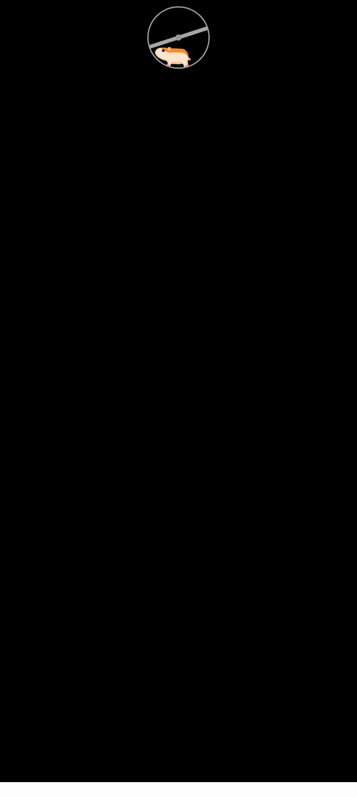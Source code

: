 ```yaml
---
layout: tailwind
title: Welcome to GeneScope
search_exclude: false
hide: true
show_reading_time: false
menu: nav/home.html
---
```


<head>

  <style>
    /* Scrollbar Styling */
    ::-webkit-scrollbar { width: 10px; }
    ::-webkit-scrollbar-track { background: #f1f1f1; }
    ::-webkit-scrollbar-thumb { background: #2563EB; border-radius: 5px; }
    ::-webkit-scrollbar-thumb:hover { background: #1E40AF; }

    /* Chatbot Styles */
    #help-button {
      position: fixed; bottom: 100px; right: 20px;
      padding: 10px 20px; background-color: #B22222;
      color: white; border: none; border-radius: 5px;
      cursor: pointer; font-size: 16px;
      box-shadow: 0px 4px 6px rgba(0, 0, 0, 0.1);
      z-index: 1000;
    }
    #help-button:hover { background-color: #63b6e3; }
    #chat-container {
      position: fixed; bottom: 100px; right: 20px;
      width: 350px; max-height: 500px;
      background-color: white; border: 1px solid #ddd;
      border-radius: 10px; box-shadow: 0px 4px 8px rgba(0, 0, 0, 0.2);
      display: none; flex-direction: column; overflow: hidden;
      z-index: 1000;
    }
    #chat-header {
      display: flex; justify-content: space-between; align-items: center;
      padding: 10px; background-color: #333; color: white; border-bottom: 1px solid #ddd;
    }
    #chat-header h4 { margin: 0; font-size: 16px; }
    #close-chat { background: none; border: none; color: white; font-size: 18px; cursor: pointer; }
    #close-chat:hover { color: #ff6666; }
    #chat-box {
      flex-grow: 1; padding: 10px; overflow-y: auto;
      display: flex; flex-direction: column;
    }
    .message {
      margin: 10px; padding: 10px; border-radius: 10px;
      max-width: 75%; word-wrap: break-word; display: inline-block;
    }
    .assistant { background-color: #333; color: white; align-self: flex-start; text-align: left; }
    .user { background-color: #2f4f4f; color: white; align-self: flex-end; text-align: right; }
    #input-container {
      display: flex; padding: 10px; border-top: 1px solid #ddd;
    }
    input[type="text"] {
      flex-grow: 1; padding: 10px; border: 1px solid #ddd;
      border-radius: 5px; font-size: 14px; color: black !important;
    }
    button {
      margin-left: 5px; padding: 10px; background-color: #333;
      color: white; border: none; border-radius: 5px;
      cursor: pointer; font-size: 14px;
    }
    button:hover { background-color: #555; }
    
    #output {
    margin-top: 20px;
    font-size: 20px;
    color: #333;
  }
  
  .pyramid-loader {
    position: relative;
    width: 150px;
    height: 150px;
    transform-style: preserve-3d;
    transform: rotateX(-20deg);
    margin: 20px auto;
    cursor: pointer;
  }
  
  .wrapper {
    position: relative;
    width: 100%;
    height: 100%;
    transform-style: preserve-3d;
  }
  
  .wrapper.spinning {
    animation: spin 4s linear infinite;
  }
  
  @keyframes spin {
    100% {
      transform: rotateY(360deg);
    }
  }
  
  .pyramid-loader .wrapper .side {
    width: 70px;
    height: 70px;
    position: absolute;
    top: 0;
    left: 0;
    right: 0;
    bottom: 0;
    margin: auto;
    transform-origin: center top;
    clip-path: polygon(50% 0%, 0% 100%, 100% 100%);
  }
  
  .pyramid-loader .wrapper .side1 {
    transform: rotateZ(-30deg) rotateY(90deg);
    background: conic-gradient(#e0115f, #ff6f61, #e0115f);
  }
  
  .pyramid-loader .wrapper .side2 {
    transform: rotateZ(30deg) rotateY(90deg);
    background: conic-gradient(#ff6f61, #e0115f, #ff6f61);
  }
  
  .pyramid-loader .wrapper .side3 {
    transform: rotateX(30deg);
    background: conic-gradient(#e0115f, #ff6f61, #e0115f);
  }
  
  .pyramid-loader .wrapper .side4 {
    transform: rotateX(-30deg);
    background: conic-gradient(#ff6f61, #e0115f, #ff6f61);
  }
  
  .pyramid-loader .wrapper .shadow {
    width: 60px;
    height: 60px;
    background: #ff6f61;
    position: absolute;
    top: 0;
    left: 0;
    right: 0;
    bottom: 0;
    margin: auto;
    transform: rotateX(90deg) translateZ(-40px);
    filter: blur(12px);
  }
  #pyricmind-container {
  position: fixed;
  bottom: 100px;
  left: 20px;
  z-index: 1000;
  text-align: center;
  width: 150px; /* Optional: control width */
  }

  #pyricmind-container #output {
    font-size: 14px;
    color: white;
    margin-top: 10px;
  }
  /* Fullscreen Loading Screen */
  #hamster-loading-screen {
    position: fixed;
    top: -40;
    left: 0;
    width: 100%;
    height: 100%;
    background-color: black;
    z-index: 9999;
    display: flex;
    justify-content: center;
    align-items: center;
    flex-direction: column;
    opacity: 1;
    transition: opacity 1s ease-out; /* Smooth fade out */
  }

  #hamster-loading-screen.hide {
    opacity: 0;
    visibility: hidden; /* Hides it completely after fade out */
  }

  @keyframes stay-visible {
    0% { opacity: 1; }
    100% { opacity: 1; }
  }

  .wheel-and-hamster {
      --dur: 1s;
      font-size: 14px;
      width: 12em;
      height: 12em;
      position: relative;
    }
    .wheel,
    .hamster,
    .hamster div,
    .spoke {
      position: absolute;
    }
    .wheel,
    .spoke {
      border-radius: 50%;
      top: 0;
      left: 0;
      width: 100%;
      height: 100%;
    }
    .wheel {
      background: radial-gradient(100% 100% at center, hsla(0,0%,60%,0) 47.8%, hsl(0,0%,60%) 48%);
      z-index: 2;
    }
    .hamster {
      animation: hamster var(--dur) ease-in-out infinite;
      top: 50%;
      left: calc(50% - 3.5em);
      width: 7em;
      height: 3.75em;
      transform: rotate(4deg) translate(-0.8em,1.85em);
      transform-origin: 50% 0;
      z-index: 1;
    }
    .hamster__head {
      animation: hamsterHead var(--dur) ease-in-out infinite;
      background: hsl(30,90%,55%);
      border-radius: 70% 30% 0 100% / 40% 25% 25% 60%;
      box-shadow: 0 -0.25em 0 hsl(30,90%,80%) inset, 0.75em -1.55em 0 hsl(30,90%,90%) inset;
      top: 0;
      left: -2em;
      width: 2.75em;
      height: 2.5em;
      transform-origin: 100% 50%;
    }
    .hamster__ear {
      animation: hamsterEar var(--dur) ease-in-out infinite;
      background: hsl(0,90%,85%);
      border-radius: 50%;
      box-shadow: -0.25em 0 hsl(30,90%,55%) inset;
      top: -0.25em;
      right: -0.25em;
      width: 0.75em;
      height: 0.75em;
      transform-origin: 50% 75%;
    }
    .hamster__eye {
      animation: hamsterEye var(--dur) linear infinite;
      background-color: hsl(0,0%,0%);
      border-radius: 50%;
      top: 0.375em;
      left: 1.25em;
      width: 0.5em;
      height: 0.5em;
    }
    .hamster__nose {
      background: hsl(0,90%,75%);
      border-radius: 35% 65% 85% 15% / 70% 50% 50% 30%;
      top: 0.75em;
      left: 0;
      width: 0.2em;
      height: 0.25em;
    }
    .hamster__body {
      animation: hamsterBody var(--dur) ease-in-out infinite;
      background: hsl(30,90%,90%);
      border-radius: 50% 30% 50% 30% / 15% 60% 40% 40%;
      box-shadow: 0.1em 0.75em 0 hsl(30,90%,55%) inset, 0.15em -0.5em 0 hsl(30,90%,80%) inset;
      top: 0.25em;
      left: 2em;
      width: 4.5em;
      height: 3em;
      transform-origin: 17% 50%;
      transform-style: preserve-3d;
    }
    .hamster__limb--fr,
    .hamster__limb--fl {
      clip-path: polygon(0 0,100% 0,70% 80%,60% 100%,0% 100%,40% 80%);
      top: 2em;
      left: 0.5em;
      width: 1em;
      height: 1.5em;
      transform-origin: 50% 0;
    }
    .hamster__limb--fr {
      animation: hamsterFRLimb var(--dur) linear infinite;
      background: linear-gradient(hsl(30,90%,80%) 80%, hsl(0,90%,75%) 80%);
      transform: rotate(15deg) translateZ(-1px);
    }
    .hamster__limb--fl {
      animation: hamsterFLLimb var(--dur) linear infinite;
      background: linear-gradient(hsl(30,90%,90%) 80%, hsl(0,90%,85%) 80%);
      transform: rotate(15deg);
    }
    .hamster__limb--br,
    .hamster__limb--bl {
      border-radius: 0.75em 0.75em 0 0;
      clip-path: polygon(0 0,100% 0,100% 30%,70% 90%,70% 100%,30% 100%,40% 90%,0% 30%);
      top: 1em;
      left: 2.8em;
      width: 1.5em;
      height: 2.5em;
      transform-origin: 50% 30%;
    }
    .hamster__limb--br {
      animation: hamsterBRLimb var(--dur) linear infinite;
      background: linear-gradient(hsl(30,90%,80%) 90%, hsl(0,90%,75%) 90%); /*(hsl(198, 90.20%, 80.00%) 90%, hsl(242, 90.60%, 75.10%) 90%); */
      transform: rotate(-25deg) translateZ(-1px);
    }
    .hamster__limb--bl {
      animation: hamsterBLLimb var(--dur) linear infinite;
      background: linear-gradient(hsl(30,90%,90%) 90%, hsl(0,90%,85%) 90%);
      transform: rotate(-25deg);
    }
    .hamster__tail {
      animation: hamsterTail var(--dur) linear infinite;
      background: hsl(0,90%,85%);
      border-radius: 0.25em 50% 50% 0.25em;
      box-shadow: 0 -0.2em 0 hsl(0,90%,75%) inset;
      top: 1.5em;
      right: -0.5em;
      width: 1em;
      height: 0.5em;
      transform: rotate(30deg) translateZ(-1px);
      transform-origin: 0.25em 0.25em;
    }
    .spoke {
      animation: spoke var(--dur) linear infinite;
      background: radial-gradient(100% 100% at center,hsl(0,0%,60%) 4.8%,hsla(0,0%,60%,0) 5%), linear-gradient(hsla(0,0%,55%,0) 46.9%,hsl(0,0%,65%) 47% 52.9%,hsla(0,0%,65%,0) 53%) 50% 50% / 99% 99% no-repeat;
    }
    @keyframes hamster {
      0%, 100% { transform: rotate(4deg) translate(-0.8em,1.85em); }
      50% { transform: rotate(0) translate(-0.8em,1.85em); }
    }
    @keyframes hamsterHead {
      0%, 25%, 50%, 75%, 100% { transform: rotate(0); }
      12.5%, 37.5%, 62.5%, 87.5% { transform: rotate(8deg); }
    }
    @keyframes hamsterEye {
      0%, 90%, 100% { transform: scaleY(1); }
      95% { transform: scaleY(0); }
    }
    @keyframes hamsterEar {
      0%, 25%, 50%, 75%, 100% { transform: rotate(0); }
      12.5%, 37.5%, 62.5%, 87.5% { transform: rotate(12deg); }
    }
    @keyframes hamsterBody {
      0%, 25%, 50%, 75%, 100% { transform: rotate(0); }
      12.5%, 37.5%, 62.5%, 87.5% { transform: rotate(-2deg); }
    }
    @keyframes hamsterFRLimb {
      0%, 25%, 50%, 75%, 100% { transform: rotate(50deg) translateZ(-1px); }
      12.5%, 37.5%, 62.5%, 87.5% { transform: rotate(-30deg) translateZ(-1px); }
    }
    @keyframes hamsterFLLimb {
      0%, 25%, 50%, 75%, 100% { transform: rotate(-30deg); }
      12.5%, 37.5%, 62.5%, 87.5% { transform: rotate(50deg); }
    }
    @keyframes hamsterBRLimb {
      0%, 25%, 50%, 75%, 100% { transform: rotate(-60deg) translateZ(-1px); }
      12.5%, 37.5%, 62.5%, 87.5% { transform: rotate(20deg) translateZ(-1px); }
    }
    @keyframes hamsterBLLimb {
      0%, 25%, 50%, 75%, 100% { transform: rotate(20deg); }
      12.5%, 37.5%, 62.5%, 87.5% { transform: rotate(-60deg); }
    }
    @keyframes hamsterTail {
      0%, 25%, 50%, 75%, 100% { transform: rotate(30deg) translateZ(-1px); }
      12.5%, 37.5%, 62.5%, 87.5% { transform: rotate(10deg) translateZ(-1px); }
    }
    @keyframes spoke {
      from { transform: rotate(0); }
      to { transform: rotate(-1turn); }
    }
    .card {
  position: relative;
  width: 300px;
  height: 254px;
  color: #fff;
  transition: 0.5s;
  cursor: pointer;
}
.card:hover {
  transform: translateY(-20px);
}
.card::before {
  content: '';
  width: 100%;
  height: 100%;
  position: absolute;
  top: 0;
  left: 0;
  background: linear-gradient(45deg,rgb(0, 255, 255),rgb(44, 32, 206));
  border-radius: 1.2em;
}
.card::after {
  content: '';
  position: absolute;
  top: 0;
  left: 0;
  width: 100%;
  height: 100%;
  background: linear-gradient(45deg,rgb(0, 238, 255),rgb(17, 0, 255));
  filter: blur(30px);
}
.card span {
  position: absolute;
  top: 6px;
  left: 6px;
  right: 6px;
  bottom: 6px;
  background-color: rgba(0, 0, 0, 0.6);
  z-index: 2;
  border-radius: 1em;
}
.card span::before {
  content: '';
  position: absolute;
  top: 0;
  left: 0;
  width: 50%;
  height: 100%;
  background-color: rgba(255, 255, 255, 0.1);
}
.card .content {
  position: relative;
  padding: 10px;
  z-index: 10;
  width: 100%;
  height: 100%;
  display: flex;
  align-items: center;
  justify-content: center;
  font-weight: 800;
  font-size: 1.5em;
}


  </style>
</head>

<body>
<div id="hamster-loading-screen">
<div aria-label="Orange and tan hamster running in a metal wheel" role="img" class="wheel-and-hamster">
    <div class="wheel"></div>
    <div class="hamster">
      <div class="hamster__body">
        <div class="hamster__head">
          <div class="hamster__ear"></div>
          <div class="hamster__eye"></div>
          <div class="hamster__nose"></div>
        </div>
        <div class="hamster__limb hamster__limb--fr"></div>
        <div class="hamster__limb hamster__limb--fl"></div>
        <div class="hamster__limb hamster__limb--br"></div>
        <div class="hamster__limb hamster__limb--bl"></div>
        <div class="hamster__tail"></div>
      </div>
    </div>
    <div class="spoke"></div>
  </div>
</div>

<!-- Hero Section -->
<section id="welcome" class="h-screen flex flex-col items-center justify-center text-center bg-cover bg-center relative" style="background-image: url('https://scitechdaily.com/images/DNA-Genetics.gif');">
  <div class="absolute inset-0 bg-black opacity-50 pointer-events-none"></div>
  <div class="relative z-10">
    <h1 class="text-6xl font-bold text-white neon-glow">
      <span id="typewriter"></span>
    </h1>
    <h2 class="text-2xl mt-4 text-white opacity-80">Igniting Curiosity, Advancing Science</h2>
  </div>
</section>

<!-- Interactive Activities Section -->
<section id="ai-solutions" class="py-20 bg-gray-900">
  <h2 class="text-5xl font-bold text-center text-white mb-10 fade-in">Interactive Activities</h2>
  <div class="grid grid-cols-1 md:grid-cols-3 gap-8 mx-auto max-w-6xl place-items-center">
    <a href="{{ site.baseurl }}/risk-quiz/" class="block">
      <div class="card">
        <span></span>
        <div class="content flex flex-col items-center justify-center text-center">
          <div class="text-2xl">Risk Quiz</div>
          <p class="text-sm font-normal mt-2 px-4">Explore DNA sequencing processes.</p>
        </div>
      </div>
    </a>
    <a href="{{ site.baseurl }}/trivia" class="block">
      <div class="card">
        <span></span>
        <div class="content flex flex-col items-center justify-center text-center">
          <div class="text-2xl">Trivia Challenge</div>
          <p class="text-sm font-normal mt-2 px-4">Test your knowledge on genetic research breakthroughs.</p>
        </div>
      </div>
    </a>
    <a href="{{ site.baseurl }}/genes" class="block">
      <div class="card">
        <span></span>
        <div class="content flex flex-col items-center justify-center text-center">
          <div class="text-2xl">Gene Explorer</div>
          <p class="text-sm font-normal mt-2 px-4">Learn about the effects of different gene mutations on the body.</p>
        </div>
      </div>
    </a>
  </div>
</section>



<!-- Chatbot -->
<button id="help-button">Need Help?</button>

<div id="chat-container">
  <div id="chat-header">
    <h4>Annie</h4>
    <button id="close-chat">×</button>
  </div>
  <div id="chat-box"></div>
  <div id="input-container">
    <input type="text" id="user-input" placeholder="Type your message..." />
    <button id="send-message-button">Send</button>
  </div>
</div>

<!-- ANNIE--->

<div id="pyricmind-container">
  <div id="loader" class="pyramid-loader">
    <div class="wrapper" id="pyramidWrapper">
      <span class="side side1"></span>
      <span class="side side2"></span>
      <span class="side side3"></span>
      <span class="side side4"></span>
      <span class="shadow"></span>
    </div>
  </div>
  <p>Click the pyramid to speak with ANNIE</p>
  <button id="stopSpeakingBtn">🛑 Stop Speaking</button>

</div>


<!-- HAMASTER LOADING CODE -->
<script>
    window.addEventListener('load', function() {
    const loadingScreen = document.getElementById('hamster-loading-screen');
    if (loadingScreen) {
      loadingScreen.style.transition = 'opacity 3.0s ease';
      loadingScreen.style.opacity = '0';
      setTimeout(() => loadingScreen.style.display = 'none', 500);
    }
  });

  window.onload = function () {
  // Trigger fade out after 3 seconds or when loading is done
  setTimeout(function() {
    document.getElementById('hamster-loading-screen').classList.add('hide');
  }, 1000); // Customize delay as per your need
  };

  function updateTime() {
  const outputElement = document.getElementById("output");
  const date = new Date();
  const formattedTime = `${date.getHours()}:${date.getMinutes()}:${date.getSeconds()}`;
  outputElement.innerHTML = formattedTime;
}

// Update the time every second
setInterval(updateTime, 1000);
</script>

<!-- Typewriter Script -->
<script>
document.addEventListener("DOMContentLoaded", function () {
  const text = "Welcome to GeneScope";
  let index = 0;
  const speed = 100;
  const typewriter = document.getElementById("typewriter");

  function type() {
    if (index < text.length) {
      typewriter.textContent += text.charAt(index);
      index++;
      setTimeout(type, speed);
    }
  }

  type();
});
</script>

<!-- DNABOT Script -->
<script>
const BACKEND_URL = "http://127.0.0.1:5329";
const chatBox = document.getElementById('chat-box');
const userInput = document.getElementById('user-input');
const chatContainer = document.getElementById('chat-container');
const sendMessageButton = document.getElementById('send-message-button');

document.getElementById('help-button').addEventListener('click', toggleChat);
document.getElementById('close-chat').addEventListener('click', toggleChat);
sendMessageButton.addEventListener('click', sendMessage);

userInput.addEventListener('keypress', function(event) {
  if (event.key === 'Enter') {
    event.preventDefault();
    sendMessage();
  }
});

function toggleChat() {
  chatContainer.style.display = chatContainer.style.display === 'flex' ? 'none' : 'flex';
  if (chatContainer.style.display === 'flex') {
    chatContainer.style.flexDirection = 'column';
  }
}

async function sendMessage(inputMessage) {
  // If inputMessage is undefined (i.e., user typed something), get it from the input box
  const message = inputMessage !== undefined ? inputMessage.trim() : userInput.value.trim();
  if (!message) return;

  appendMessage('user', message);

  if (!inputMessage) {
    userInput.value = ""; // Clear the input box only if typed manually
  }

  try {
    const response = await fetch(`${BACKEND_URL}/dnabot/chat`, {
      method: 'POST',
      mode: 'cors',
      credentials: 'include',
      headers: { 'Content-Type': 'application/json' },
      body: JSON.stringify({ user_input: message })
    });

    const data = await response.json();
    if (response.ok) {
      appendMessage('assistant', data.response);
      console.log('DNA Bot response:', data.response);
      console.log("⏯️ About to speak:", data.response)
      speakText(data.response); // 🔊 Annie speaks here
    } else {
      console.error('Error from backend:', data.error);
      appendMessage('assistant', `Error: ${data.error}`);
    }
  } catch (error) {
    console.error('Network or server error:', error.message);
    appendMessage('assistant', `Error: ${error.message}`);
  }
}



function appendMessage(sender, message) {
  const messageElement = document.createElement('div');
  messageElement.className = `message ${sender}`;
  messageElement.innerText = message;
  chatBox.appendChild(messageElement);
  chatBox.scrollTop = chatBox.scrollHeight;
}


</script>

<!-- ANNIES CODE -->
<script>

let currentUtterance = null
function speakText(text) {
  if (speechSynthesis.speaking){
    speechSynthesis.cancel();
  }


  const utterance = new SpeechSynthesisUtterance(text);
  currentUtterance = utterance
  utterance.lang = 'en-US';
  utterance.pitch = 1;
  utterance.rate = 1;

  // Wait for voices to be loaded
  const voices = speechSynthesis.getVoices();
  const femaleVoice = voices.find(voice =>
    voice.lang === 'en-US' && voice.name.toLowerCase().includes("female")
  ) || voices.find(voice =>
    voice.lang === 'en-US' && (voice.name.includes("Google") || voice.name.includes("Samantha") || voice.name.includes("Jenny"))
  );

  if (femaleVoice) {
    utterance.voice = femaleVoice;
  }

  speechSynthesis.speak(utterance);
}

// Ensure voices are loaded
if (speechSynthesis.onvoiceschanged !== undefined) {
  speechSynthesis.onvoiceschanged = () => {
    setTimeout(() => {
      speechSynthesis.getVoices(); // Ensure loading
    }, 100);
  };
}


  let recognition;
  let isListening = false;
  let heardText = "";  // This will save what ANNIE hears

  if ('webkitSpeechRecognition' in window) {
    recognition = new webkitSpeechRecognition();
    recognition.continuous = true;
    recognition.interimResults = false;
    recognition.lang = 'en-US';

    recognition.onresult = function(event) {
      for (let i = event.resultIndex; i < event.results.length; ++i) {
        if (event.results[i].isFinal) {
          heardText = event.results[i][0].transcript.trim();
          console.log("ANNIE heard:", heardText);  // Print to console
          // Optional: also display it on the page
          sendMessage(heardText);
          document.getElementById("output").textContent = "Heard: " + heardText;
        }
      }
    };

    recognition.onerror = function(event) {
      console.error("Recognition error:", event.error);
    };
  } else {
    console.error("Speech recognition not supported in this browser.");
  }

document.getElementById("stopSpeakingBtn").addEventListener("click", function() {
  if (speechSynthesis.speaking) {
    speechSynthesis.cancel();
    console.log("ANNIE's current speech stopped.");
  }
});

  
  // Click the pyramid to start/stop listening
  const pyramidWrapper = document.getElementById("pyramidWrapper");
  pyramidWrapper.addEventListener("click", function() {
    if (!isListening) {
      recognition.start();
      pyramidWrapper.classList.add("spinning");
      console.log("ANNIE started listening...");
    } else {
      recognition.stop();
      pyramidWrapper.classList.remove("spinning");
      console.log("ANNIE stopped listening.");
    }
    isListening = !isListening;
  });
</script>

</body>